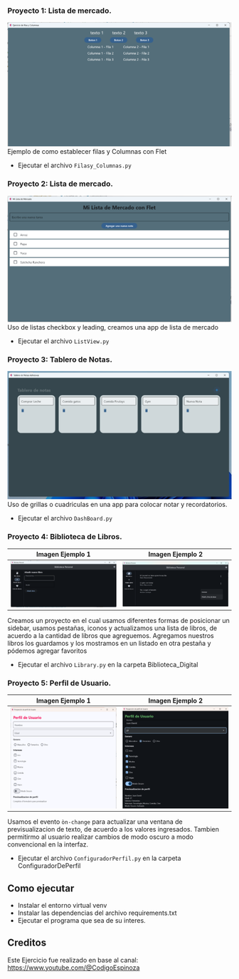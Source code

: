 ### Proyecto 1: Lista de mercado. ###
![Ejemplo](https://github.com/vhngroup/Flet_Exercise/blob/main/static/Filas_y_Columnas.png)
Ejemplo de como establecer filas y Columnas con Flet
* Ejecutar el archivo ```Filasy_Columnas.py```

### Proyecto 2: Lista de mercado. ###
![Ejemplo](https://github.com/vhngroup/Flet_Exercise/blob/main/static/lista_De_Mercado.png)
Uso de listas checkbox y leading, creamos una app de lista de mercado
* Ejecutar el archivo ```ListView.py```

### Proyecto 3: Tablero de Notas. ###
![Ejemplo](https://github.com/vhngroup/Flet_Exercise/blob/main/static/DashBoard.png)
Uso de grillas o cuadriculas en una app para colocar notar y recordatorios.
* Ejecutar el archivo ```DashBoard.py```

### Proyecto 4: Biblioteca de Libros. ###
| Imagen Ejemplo 1       | Imagen Ejemplo 2       |
| :------------------------:|:------------------------:|
| ![Imagen1](https://github.com/vhngroup/Flet_Exercise/blob/main/static/Biblioteca1.png)|![Imagen2](https://github.com/vhngroup/Flet_Exercise/blob/main/static/Biblioteca2.png)|
Creamos un proyecto en el cual usamos diferentes formas de posicionar un sidebar, usamos pestañas, iconos y actualizamos una lista de libros, de acuerdo a la cantidad de libros que agreguemos.
Agregamos nuestros libros los guardamos y los mostramos en un listado en otra pestaña y pódemos agregar favoritos
* Ejecutar el archivo ```Library.py``` en la carpeta Biblioteca_Digital


### Proyecto 5: Perfil de Usuario. ###
| Imagen Ejemplo 1       | Imagen Ejemplo 2       |
| :------------------------:|:------------------------:|
| ![Imagen1](https://github.com/vhngroup/Flet_Exercise/blob/main/static/ConfiguradordePerfil.png)|![Imagen2](https://github.com/vhngroup/Flet_Exercise/blob/main/static/ConfiguradordePerfil1.png)|
Usamos el evento ```òn-change``` para actualizar una ventana de previsualizacion de texto, de acuerdo a los valores ingresados. Tambien permitirmo al usuario realizar cambios de modo oscuro a modo convencional en la interfaz.
* Ejecutar el archivo ```ConfiguradorPerfil.py``` en la carpeta ConfiguradorDePerfil

## Como ejecutar
* Instalar el entorno virtual venv
* Instalar las dependencias del archivo requirements.txt
* Ejecutar el programa que sea de su interes.
## Creditos
Este Ejercicio fue realizado en base al canal: https://www.youtube.com/@CodigoEspinoza